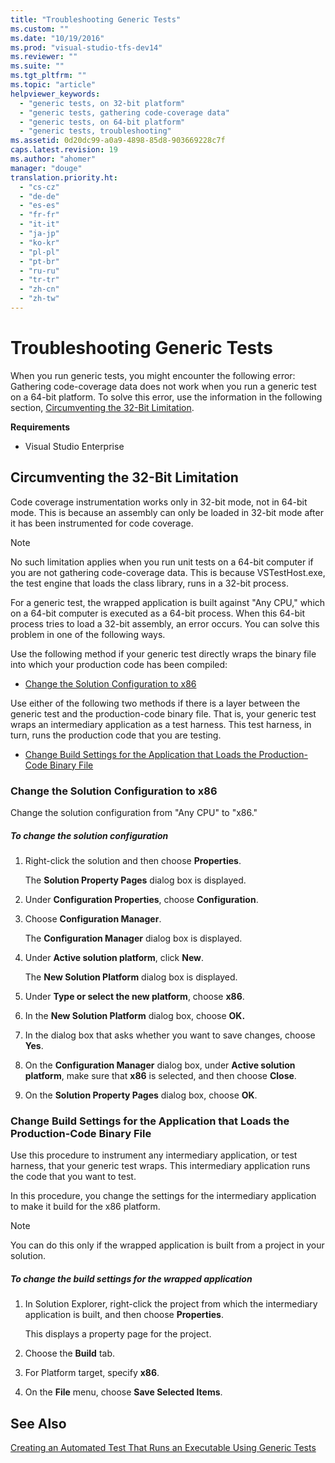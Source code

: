 ```yaml
---
title: "Troubleshooting Generic Tests"
ms.custom: ""
ms.date: "10/19/2016"
ms.prod: "visual-studio-tfs-dev14"
ms.reviewer: ""
ms.suite: ""
ms.tgt_pltfrm: ""
ms.topic: "article"
helpviewer_keywords: 
  - "generic tests, on 32-bit platform"
  - "generic tests, gathering code-coverage data"
  - "generic tests, on 64-bit platform"
  - "generic tests, troubleshooting"
ms.assetid: 0d20dc99-a0a9-4898-85d8-903669228c7f
caps.latest.revision: 19
ms.author: "ahomer"
manager: "douge"
translation.priority.ht: 
  - "cs-cz"
  - "de-de"
  - "es-es"
  - "fr-fr"
  - "it-it"
  - "ja-jp"
  - "ko-kr"
  - "pl-pl"
  - "pt-br"
  - "ru-ru"
  - "tr-tr"
  - "zh-cn"
  - "zh-tw"
---
```

# Troubleshooting Generic Tests
When you run generic tests, you might encounter the following error: Gathering code-coverage data does not work when you run a generic test on a 64-bit platform. To solve this error, use the information in the following section, [Circumventing the 32-Bit Limitation](#Circumventing32BitLimitation).  
  
 **Requirements**  
  
-   Visual Studio Enterprise  
  
##  <a name="Circumventing32BitLimitation"></a> Circumventing the 32-Bit Limitation  
 Code coverage instrumentation works only in 32-bit mode, not in 64-bit mode. This is because an assembly can only be loaded in 32-bit mode after it has been instrumented for code coverage.  
  
> [!NOTE]
>  No such limitation applies when you run unit tests on a 64-bit computer if you are not gathering code-coverage data. This is because VSTestHost.exe, the test engine that loads the class library, runs in a 32-bit process.  
  
 For a generic test, the wrapped application is built against "Any CPU," which on a 64-bit computer is executed as a 64-bit process. When this 64-bit process tries to load a 32-bit assembly, an error occurs. You can solve this problem in one of the following ways.  
  
 Use the following method if your generic test directly wraps the binary file into which your production code has been compiled:  
  
-   [Change the Solution Configuration to x86](#ChangeConfigTox86)  
  
 Use either of the following two methods if there is a layer between the generic test and the production-code binary file. That is, your generic test wraps an intermediary application as a test harness. This test harness, in turn, runs the production code that you are testing.  
  
-   [Change Build Settings for the Application that Loads the Production-Code Binary File](#BuildSettingsOnAppThatLoadsCUT)  
  
###  <a name="ChangeConfigTox86"></a> Change the Solution Configuration to x86  
 Change the solution configuration from "Any CPU" to "x86."  
  
##### To change the solution configuration  
  
1.  Right-click the solution and then choose **Properties**.  
  
     The **Solution Property Pages** dialog box is displayed.  
  
2.  Under **Configuration Properties**, choose **Configuration**.  
  
3.  Choose **Configuration Manager**.  
  
     The **Configuration Manager** dialog box is displayed.  
  
4.  Under **Active solution platform**, click **New**.  
  
     The **New Solution Platform** dialog box is displayed.  
  
5.  Under **Type or select the new platform**, choose **x86**.  
  
6.  In the **New Solution Platform** dialog box, choose **OK.**  
  
7.  In the dialog box that asks whether you want to save changes, choose **Yes**.  
  
8.  On the **Configuration Manager** dialog box, under **Active solution platform**, make sure that **x86** is selected, and then choose **Close**.  
  
9. On the **Solution Property Pages** dialog box, choose **OK**.  
  
###  <a name="BuildSettingsOnAppThatLoadsCUT"></a> Change Build Settings for the Application that Loads the Production-Code Binary File  
 Use this procedure to instrument any intermediary application, or test harness, that your generic test wraps. This intermediary application runs the code that you want to test.  
  
 In this procedure, you change the settings for the intermediary application to make it build for the x86 platform.  
  
> [!NOTE]
>  You can do this only if the wrapped application is built from a project in your solution.  
  
##### To change the build settings for the wrapped application  
  
1.  In Solution Explorer, right-click the project from which the intermediary application is built, and then choose **Properties**.  
  
     This displays a property page for the project.  
  
2.  Choose the **Build** tab.  
  
3.  For Platform target, specify **x86**.  
  
4.  On the **File** menu, choose **Save Selected Items**.  
  
## See Also  
 [Creating an Automated Test That Runs an Executable Using Generic Tests](../test/creating-an-automated-test-that-runs-an-executable-using-generic-tests.md)